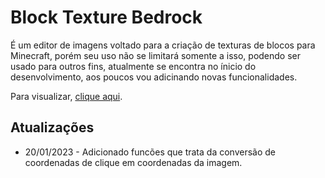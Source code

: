 # Block Texture Bedrock

É um editor de imagens voltado para a criação de texturas de blocos para Minecraft, porém seu uso não se limitará somente a isso, podendo ser usado para outros fins, atualmente se encontra no ínicio do desenvolvimento, aos poucos vou adicinando novas funcionalidades.

Para visualizar, [clique aqui](https://bulovask.github.io/block-texture-bedrock/).

## Atualizações

* 20/01/2023 - Adicionado funcões que trata da conversão de coordenadas de clique em coordenadas da imagem.
